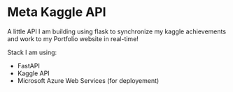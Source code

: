 # Meta Kaggle API

A little API I am building using flask to synchronize my kaggle achievements and work to my Portfolio website in real-time!

Stack I am using:

* FastAPI
* Kaggle API
* Microsoft Azure Web Services (for deployement)
